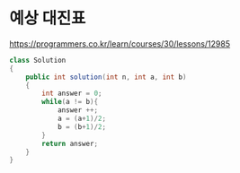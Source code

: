 # 예상 대진표
https://programmers.co.kr/learn/courses/30/lessons/12985

```java
class Solution
{
    public int solution(int n, int a, int b)
    {
        int answer = 0;
        while(a != b){
            answer ++;
            a = (a+1)/2;
            b = (b+1)/2;
        }
        return answer;
    }
}
```

